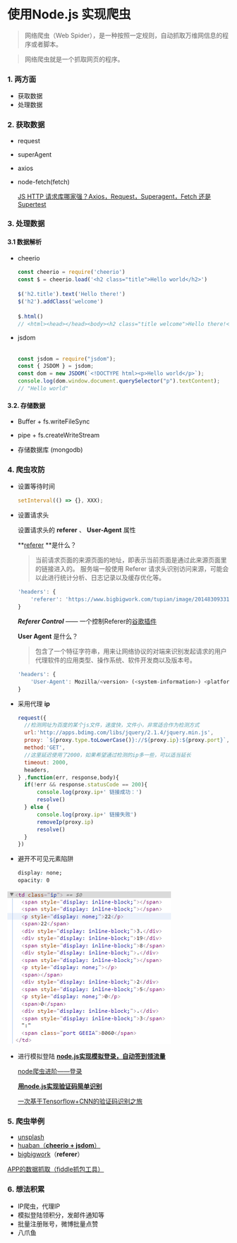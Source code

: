 # 使用Node.js 实现爬虫

> 网络爬虫（Web Spider），是一种按照一定规则，自动抓取万维网信息的程序或者脚本。

> 网络爬虫就是一个抓取网页的程序。

### 1. 两方面

* 获取数据
* 处理数据

### 2. 获取数据

- request

* superAgent

- axios

- node-fetch(fetch)

    [JS HTTP 请求库哪家强？Axios，Request，Superagent，Fetch 还是 Supertest](https://juejin.im/post/6844903736268029965)

### 3. 处理数据

#### 3.1 数据解析

- cheerio

  ```js
  const cheerio = require('cheerio')
  const $ = cheerio.load('<h2 class="title">Hello world</h2>')
   
  $('h2.title').text('Hello there!')
  $('h2').addClass('welcome')
   
  $.html()
  // <html><head></head><body><h2 class="title welcome">Hello there!</h2></body></html>
  ```

- jsdom

  ```js
  
  const jsdom = require("jsdom");
  const { JSDOM } = jsdom;
  const dom = new JSDOM(`<!DOCTYPE html><p>Hello world</p>`);
  console.log(dom.window.document.querySelector("p").textContent); 
  // "Hello world"
  ```

#### 3.2. 存储数据

- Buffer + fs.writeFileSync

- pipe + fs.createWriteStream
- 存储数据库 (mongodb) 

### 4. 爬虫攻防

- 设置等待时间

  ```js
  setInterval(() => {}, XXX);
  ```

- 设置请求头

  设置请求头的 **referer** 、 **User-Agent** 属性

   **[referer](http://www.ruanyifeng.com/blog/2019/06/http-referer.html) **是什么？

  > 当前请求页面的来源页面的地址，即表示当前页面是通过此来源页面里的链接进入的。
  > 服务端一般使用 Referer 请求头识别访问来源，可能会以此进行统计分析、日志记录以及缓存优化等。

  ```js
  'headers': {
      'referer': 'https://www.bigbigwork.com/tupian/image/20148309331.html' // eg bigbigwork大作网
  }
  ```

  ***Referer Control***  —— 一个控制Referer的[谷歌插件](https://browsernative.com/http-referer-control-chrome/)

  **User Agent** 是什么？

  > 包含了一个特征字符串，用来让网络协议的对端来识别发起请求的用户代理软件的应用类型、操作系统、软件开发商以及版本号。

  ```js
  'headers': {
      'User-Agent': Mozilla/<version> (<system-information>) <platform> (<platform-details>) <extensions>
  }
  ```

- 采用代理 **ip**

    ```js
  request({
      //检测网址为百度的某个js文件，速度快，文件小，非常适合作为检测方式
      url:'http://apps.bdimg.com/libs/jquery/2.1.4/jquery.min.js',
      proxy: `${proxy.type.toLowerCase()}://${proxy.ip}:${proxy.port}`,
      method:'GET',
      //这里延迟使用了2000，如果希望通过检测的ip多一些，可以适当延长
      timeout: 2000,
      headers,
  } ,function(err, response,body){
      if(!err && response.statusCode == 200){
          console.log(proxy.ip+' 链接成功：')
          resolve()
      } else {
          console.log(proxy.ip+' 链接失败')
          removeIp(proxy.ip)
          resolve()
      }
  })
  ```

- 避开不可见元素陷阱

    ```css
  display: none;
  opacity: 0
  ```

![不可见陷阱](https://github.com/xszi/node/blob/master/node-spider/%E4%B8%8D%E5%8F%AF%E8%A7%81%E9%99%B7%E9%98%B1.png)

  - 进行模拟登陆
      [**node.js实现模拟登录，自动签到领流量**](https://cnodejs.org/topic/54e96cf7ddce2d471403203f)
      
      [node爬虫进阶——登录](https://www.jianshu.com/p/87867f325184)
      
      [**用node.js实现验证码简单识别**](https://cnodejs.org/topic/56addaf524b0c1ec628ff0f6)  
      
      [一次基于Tensorflow+CNN的验证码识别之旅](https://www.jianshu.com/p/aa075424d2d2)

### 5. 爬虫举例

- [unsplash](https://unsplash.com/s/photos/food)
- [huaban（**cheerio + jsdom**）](https://huaban.com/search/?q=food&category=food_drink)
- [bigbigwork](https://www.bigbigwork.com/tupian/food.html)（<strong>referer</strong>）

[APP的数据抓取（fiddle抓包工具）](https://www.cnblogs.com/111testing/p/6231215.html)

### 6. 想法积累

- IP爬虫，代理IP
- 模拟登陆领积分，发邮件通知等
- 批量注册账号，微博批量点赞
- 八爪鱼
